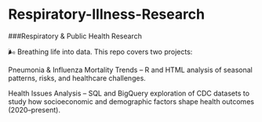 # Respiratory-Illness-Research
###Respiratory & Public Health Research

🌬️ Breathing life into data.
This repo covers two projects:

Pneumonia & Influenza Mortality Trends – R and HTML analysis of seasonal patterns, risks, and healthcare challenges.

Health Issues Analysis – SQL and BigQuery exploration of CDC datasets to study how socioeconomic and demographic factors shape health outcomes (2020–present).
